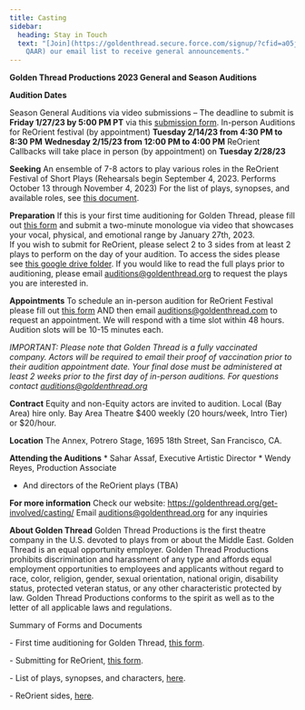 ```yaml
---
title: Casting
sidebar:
  heading: Stay in Touch
  text: "[Join](https://goldenthread.secure.force.com/signup/?cfid=a05j000000Lsdh\
    QAAR) our email list to receive general announcements."
---
```

**Golden Thread Productions
2023 General and Season Auditions**

**Audition Dates**

Season General Auditions via video submissions – The deadline to submit is **Friday 1/27/23 by 5:00 PM PT** via this [submission form](https://docs.google.com/forms/d/e/1FAIpQLSdx6lDBdGfKoFoPp54FqDbyPyj1b3K2Z7FGv9qgaJ8p78PwJg/viewform). 
In-person Auditions for ReOrient festival (by appointment)
**Tuesday 2/14/23 from 4:30 PM to 8:30 PM** 
**Wednesday 2/15/23 from 12:00 PM to 4:00 PM**
ReOrient Callbacks will take place in person (by appointment) on **Tuesday 2/28/23**

**Seeking**
An ensemble of 7-8 actors to play various roles in the ReOrient Festival of Short Plays (Rehearsals begin September 4, 2023. Performs October 13 through November 4, 2023)
For the list of plays, synopses, and available roles, see [this document](https://docs.google.com/document/d/1sKTGE68TLStspicIBnSw4C5oQwMxIO-n/edit). 

**Preparation** 
If this is your first time auditioning for Golden Thread, please fill out [this form](https://docs.google.com/forms/d/e/1FAIpQLSdx6lDBdGfKoFoPp54FqDbyPyj1b3K2Z7FGv9qgaJ8p78PwJg/viewform) and submit a two-minute monologue via video that showcases your vocal, physical, and emotional range by January 27th, 2023.\
If you wish to submit for ReOrient, please select 2 to 3 sides from at least 2 plays to perform on the day of your audition. To access the sides please see [this google drive folder](https://drive.google.com/drive/folders/1cFUC0KT6vwc-9VnRLZQ5xz3xAHs5GlPI). 
If you would like to read the full plays prior to auditioning, please email [auditions@goldenthread.org](auditions@goldenthread.org) to request the plays you are interested in.

**Appointments** 
To schedule an in-person audition for ReOrient Festival please fill out [this form](https://docs.google.com/forms/d/e/1FAIpQLSdENVa7SV4D0mVaZegFva5eNEJX73KT4l5l4p_5z-PDnj-8HQ/viewform) AND then email [auditions@goldenthread.com](auditions@goldenthread.com)  to request an appointment. We will respond with a time slot within 48 hours. Audition slots will be 10-15 minutes each.

*IMPORTANT: Please note that Golden Thread is a fully vaccinated company. Actors will be required to email their proof of vaccination prior to their audition appointment date. Your final dose must be administered at least 2 weeks prior to the first day of in-person auditions. For questions contact auditions@goldenthread.org*

**Contract** 
Equity and non-Equity actors are invited to audition. Local (Bay Area) hire only.
Bay Area Theatre $400 weekly (20 hours/week, Intro Tier) or $20/hour. 

**Location**
The Annex, Potrero Stage, 1695 18th Street, San Francisco, CA.

**Attending the Auditions** 
\* Sahar Assaf, Executive Artistic Director 
\* Wendy Reyes, Production Associate 
* And directors of the ReOrient plays (TBA)

**For more information** 
Check our website: <https://goldenthread.org/get-involved/casting/> 
Email [auditions@goldenthread.org](auditions@goldenthread.org) for any inquiries

**About Golden Thread** 
Golden Thread Productions is the first theatre company in the U.S. devoted to plays from or about the Middle East. Golden Thread is an equal opportunity employer. Golden Thread Productions prohibits discrimination and harassment of any type and affords equal employment opportunities to employees and applicants without regard to race, color, religion, gender, sexual orientation, national origin, disability status, protected veteran status, or any other characteristic protected by law. Golden Thread Productions conforms to the spirit as well as to the letter of all applicable laws and regulations.

Summary of Forms and Documents 

\- First time auditioning for Golden Thread, [this form](https://docs.google.com/forms/d/e/1FAIpQLSdx6lDBdGfKoFoPp54FqDbyPyj1b3K2Z7FGv9qgaJ8p78PwJg/viewform). 


\- Submitting for ReOrient, [this form](https://docs.google.com/forms/d/e/1FAIpQLSdENVa7SV4D0mVaZegFva5eNEJX73KT4l5l4p_5z-PDnj-8HQ/viewform).


\- List of plays, synopses, and characters, [here](https://docs.google.com/document/d/1sKTGE68TLStspicIBnSw4C5oQwMxIO-n/edit). 


\- ReOrient sides, [here](https://drive.google.com/drive/folders/1cFUC0KT6vwc-9VnRLZQ5xz3xAHs5GlPI).